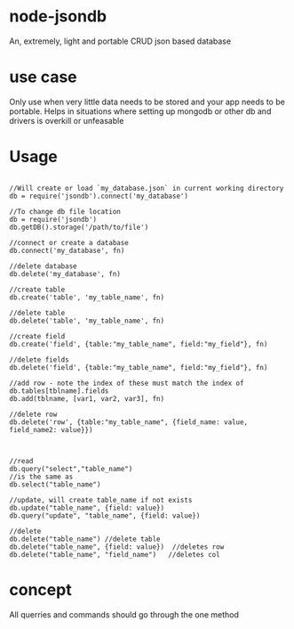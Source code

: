 node-jsondb
===========

An, extremely, light and portable CRUD json based database

use case
========

Only use when very little data needs to be stored and your app needs to be
portable. Helps in situations where setting up mongodb or other db and drivers
is overkill or unfeasable

Usage
=====
```

//Will create or load `my_database.json` in current working directory
db = require('jsondb').connect('my_database')

//To change db file location
db = require('jsondb')
db.getDB().storage('/path/to/file')

//connect or create a database
db.connect('my_database', fn)

//delete database
db.delete('my_database', fn)

//create table
db.create('table', 'my_table_name', fn)

//delete table
db.delete('table', 'my_table_name', fn)

//create field
db.create('field', {table:"my_table_name", field:"my_field"}, fn)

//delete fields
db.delete('field', {table:"my_table_name", field:"my_field"}, fn)

//add row - note the index of these must match the index of db.tables[tblname].fields
db.add(tblname, [var1, var2, var3], fn)

//delete row
db.delete('row', {table:"my_table_name", {field_name: value, field_name2: value}})



//read
db.query("select","table_name")
//is the same as
db.select("table_name")

//update, will create table_name if not exists
db.update("table_name", {field: value})
db.query("update", "table_name", {field: value})

//delete
db.delete("table_name")	//delete table
db.delete("table_name", {field: value})  //deletes row
db.delete("table_name", "field_name")	//deletes col
```

concept
=======
All querries and commands should go through the one method